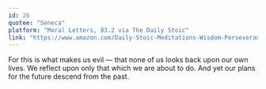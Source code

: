 ```yaml
---
id: 26
quotee: "Seneca"
platform: "Moral Letters, 83.2 via The Daily Stoic"
link: "https://www.amazon.com/Daily-Stoic-Meditations-Wisdom-Perseverance/dp/0735211736?tag=ryanholnet-20"
---
```


For this is what makes us evil — that none of us looks back upon our own lives. We reflect upon only that which we are about to do. And yet our plans for the future descend from the past.
